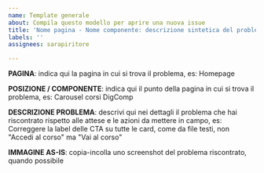 ```yaml
---
name: Template generale
about: Compila questo modello per aprire una nuova issue
title: 'Nome pagina - Nome componente: descrizione sintetica del problema'
labels: ''
assignees: sarapiritore

---
```


**PAGINA**: 
indica qui la pagina in cui si trova il problema, es: Homepage

**POSIZIONE / COMPONENTE**: 
indica qui il punto della pagina in cui si trova il problema, es: Carousel corsi DigComp 

**DESCRIZIONE PROBLEMA**:
descrivi qui nei dettagli il problema che hai riscontrato rispetto alle attese e le azioni da mettere in campo, es: Correggere la label delle CTA su tutte le card, come da file testi, non "Accedi al corso" ma "Vai al corso" 

**IMMAGINE AS-IS**:
copia-incolla uno screenshot del problema riscontrato, quando possibile

